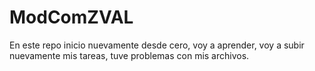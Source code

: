 # ModComZVAL
En este repo inicio nuevamente desde cero, voy a aprender, voy a subir nuevamente mis tareas, tuve problemas con mis archivos.
